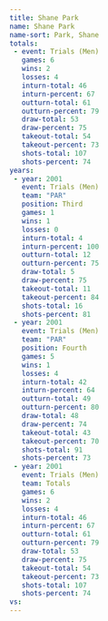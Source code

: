```yaml
---
title: Shane Park
name: Shane Park
name-sort: Park, Shane
totals:
 - event: Trials (Men)
   games: 6
   wins: 2
   losses: 4
   inturn-total: 46
   inturn-percent: 67
   outturn-total: 61
   outturn-percent: 79
   draw-total: 53
   draw-percent: 75
   takeout-total: 54
   takeout-percent: 73
   shots-total: 107
   shots-percent: 74
years:
 - year: 2001
   event: Trials (Men)
   team: "PAR"
   position: Third
   games: 1
   wins: 1
   losses: 0
   inturn-total: 4
   inturn-percent: 100
   outturn-total: 12
   outturn-percent: 75
   draw-total: 5
   draw-percent: 75
   takeout-total: 11
   takeout-percent: 84
   shots-total: 16
   shots-percent: 81
 - year: 2001
   event: Trials (Men)
   team: "PAR"
   position: Fourth
   games: 5
   wins: 1
   losses: 4
   inturn-total: 42
   inturn-percent: 64
   outturn-total: 49
   outturn-percent: 80
   draw-total: 48
   draw-percent: 74
   takeout-total: 43
   takeout-percent: 70
   shots-total: 91
   shots-percent: 73
 - year: 2001
   event: Trials (Men)
   team: Totals
   games: 6
   wins: 2
   losses: 4
   inturn-total: 46
   inturn-percent: 67
   outturn-total: 61
   outturn-percent: 79
   draw-total: 53
   draw-percent: 75
   takeout-total: 54
   takeout-percent: 73
   shots-total: 107
   shots-percent: 74
vs:
---
```


